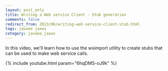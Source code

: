 ```yaml
---           
layout: post_only
title: Writing a Web service Client - Stub generation
comments: false
redirect_from: 2013/06/writing-web-service-client-stub.html
tags: javaee jaxws
category: javaee_jaxws
---
```


In this video, we'll learn how to use the wsimport utility to create stubs that can be used to make web service calls.

{% include youtube.html param="6hqDMS-oJ9k" %}
